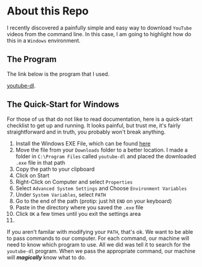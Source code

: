 About this Repo
========================

I recently discovered a painfully simple and easy way to download `YouTube` videos from the command line.  In this case, I am going to highlight how do this in a `Windows` environment.  



## The Program

The link below is the program that I used.

[youtube-dl](http://rg3.github.io/youtube-dl/index.html).

## The Quick-Start for Windows  

For those of us that do not like to read documentation, here is a quick-start checklist to get up and running.  It looks painful, but trust me, it's fairly straightforward and in truth, you probably won't break anything.

1.  Install the Windows EXE File, which can be found [here](http://rg3.github.io/youtube-dl/download.html)  
2.  Move the file from your `Downloads` folder to a better location.  I made a folder in `C:\Program Files` called `youtube-dl` and placed the downloaded `.exe` file in that path
3.  Copy the path to your clipboard  
4.  Click on Start
5.  Right-Click on Computer and select `Properties`  
6.  Select `Advanced System Settings` and Choose `Environment Variables`  
7.  Under `System Variables`, select `PATH`  
8.  Go to the end of the path (protip:  just hit `END` on your keyboard)  
9.  Paste in the directory where you saved the `.exe` file  
10. Click `OK` a few times until you exit the settings area  
11. 

If you aren't familar with modifying your `PATH`, that's ok.  We want to be able to pass commands to our computer.  For each command, our machine will need to know which program to use.  All we did was tell it to search for the `youtube-dl` program.  When we pass the appropriate command, our machine will ___magically___ know what to do.  


